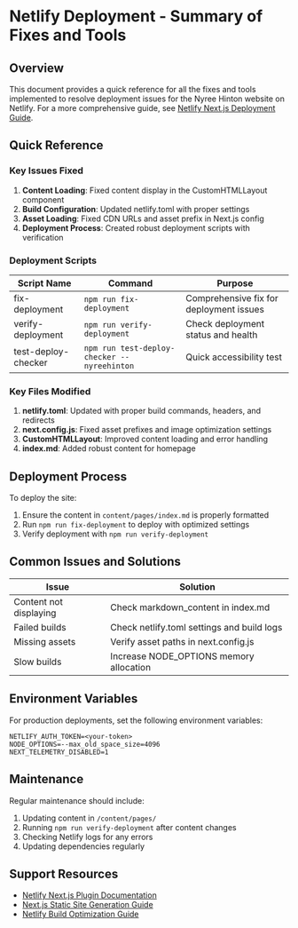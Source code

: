 # Netlify Deployment - Summary of Fixes and Tools

## Overview

This document provides a quick reference for all the fixes and tools implemented to resolve deployment issues for the Nyree Hinton website on Netlify. For a more comprehensive guide, see [Netlify Next.js Deployment Guide](./.cursor/build-issues/netlify-nextjs-deployment-guide.md).

## Quick Reference

### Key Issues Fixed

1. **Content Loading**: Fixed content display in the CustomHTMLLayout component
2. **Build Configuration**: Updated netlify.toml with proper settings
3. **Asset Loading**: Fixed CDN URLs and asset prefix in Next.js config
4. **Deployment Process**: Created robust deployment scripts with verification

### Deployment Scripts

| Script Name         | Command                                      | Purpose                                 |
| ------------------- | -------------------------------------------- | --------------------------------------- |
| fix-deployment      | `npm run fix-deployment`                     | Comprehensive fix for deployment issues |
| verify-deployment   | `npm run verify-deployment`                  | Check deployment status and health      |
| test-deploy-checker | `npm run test-deploy-checker -- nyreehinton` | Quick accessibility test                |

### Key Files Modified

1. **netlify.toml**: Updated with proper build commands, headers, and redirects
2. **next.config.js**: Fixed asset prefixes and image optimization settings
3. **CustomHTMLLayout**: Improved content loading and error handling
4. **index.md**: Added robust content for homepage

## Deployment Process

To deploy the site:

1. Ensure the content in `content/pages/index.md` is properly formatted
2. Run `npm run fix-deployment` to deploy with optimized settings
3. Verify deployment with `npm run verify-deployment`

## Common Issues and Solutions

| Issue                  | Solution                                   |
| ---------------------- | ------------------------------------------ |
| Content not displaying | Check markdown_content in index.md         |
| Failed builds          | Check netlify.toml settings and build logs |
| Missing assets         | Verify asset paths in next.config.js       |
| Slow builds            | Increase NODE_OPTIONS memory allocation    |

## Environment Variables

For production deployments, set the following environment variables:

```
NETLIFY_AUTH_TOKEN=<your-token>
NODE_OPTIONS=--max_old_space_size=4096
NEXT_TELEMETRY_DISABLED=1
```

## Maintenance

Regular maintenance should include:

1. Updating content in `/content/pages/`
2. Running `npm run verify-deployment` after content changes
3. Checking Netlify logs for any errors
4. Updating dependencies regularly

## Support Resources

- [Netlify Next.js Plugin Documentation](https://github.com/netlify/netlify-plugin-nextjs)
- [Next.js Static Site Generation Guide](https://nextjs.org/docs/basic-features/data-fetching/get-static-props)
- [Netlify Build Optimization Guide](https://docs.netlify.com/configure-builds/common-configurations/)
